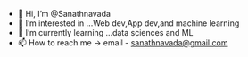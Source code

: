 - 👋 Hi, I’m @Sanathnavada
- 👀 I’m interested in ...Web dev,App dev,and machine learning
- 🌱 I’m currently learning ...data sciences and ML
- 📫 How to reach me -> email - sanathnavada@gmail.com

<!---
Sanathnavada/Sanathnavada is a ✨ special ✨ repository because its `README.md` (this file) appears on your GitHub profile.
You can click the Preview link to take a look at your changes.
--->
